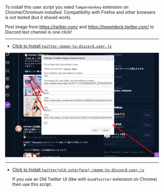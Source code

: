 To install this user script you need `Tampermonkey` extension on Chrome/Chromium installed. Compatibility with Firefox and other browsers is not tested (but it should work). 

Post image from https://twitter.com/ and https://tweetdeck.twitter.com/ to Discord text channel in one click! 

---

* [Click to Install `twitter-image-to-discord.user.js`](https://github.com/shtrih/twitter-repost-image-to-discord/raw/master/twitter-image-to-discord.user.js)

![Settings dialog on the screenshot](/screenshot-0.png)

---

* [Click to Install `twitter(old-interface)-image-to-discord.user.js`](https://github.com/shtrih/twitter-repost-image-to-discord/raw/master/twitter(old-interface)-image-to-discord.user.js)
    
    If you use an Old Twitter UI (like with `GoodTwitter` extension on Chrome) then use this script.